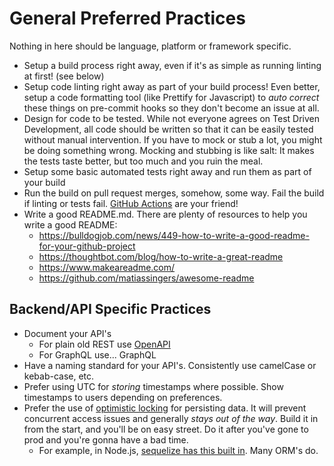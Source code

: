 # General Preferred Practices

Nothing in here should be language, platform or framework specific.

- Setup a build process right away, even if it's as simple as running linting at first! (see below)
- Setup code linting right away as part of your build process! Even better, setup a code formatting tool (like Prettify for Javascript) to _auto correct_ these things on pre-commit hooks so they don't become an issue at all.
- Design for code to be tested. While not everyone agrees on Test Driven Development, all code should be written so that it can be easily tested without manual intervention. If you have to mock or stub a lot, you might be doing something wrong. Mocking and stubbing is like salt: It makes the tests taste better, but too much and you ruin the meal.
- Setup some basic automated tests right away and run them as part of your build
- Run the build on pull request merges, somehow, some way. Fail the build if linting or tests fail. [GitHub Actions](https://github.com/features/actions) are your friend!
- Write a good README.md. There are plenty of resources to help you write a good README:
  - https://bulldogjob.com/news/449-how-to-write-a-good-readme-for-your-github-project
  - https://thoughtbot.com/blog/how-to-write-a-great-readme
  - https://www.makeareadme.com/
  - https://github.com/matiassingers/awesome-readme

## Backend/API Specific Practices

- Document your API's
  - For plain old REST use [OpenAPI](https://www.openapis.org/)
  - For GraphQL use... GraphQL
- Have a naming standard for your API's. Consistently use camelCase or kebab-case, etc.
- Prefer using UTC for _storing_ timestamps where possible. Show timestamps to users depending on preferences.
- Prefer the use of [optimistic locking](https://en.wikipedia.org/wiki/Optimistic_concurrency_control) for persisting data. It will prevent concurrent access issues and generally _stays out of the way_. Build it in from the start, and you'll be on easy street. Do it after you've gone to prod and you're gonna have a bad time.
  - For example, in Node.js, [sequelize has this built in](https://sequelize.org/master/manual/optimistic-locking.html). Many ORM's do.
